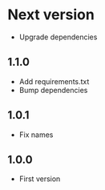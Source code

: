 # Next version
+ Upgrade dependencies

## 1.1.0
+ Add requirements.txt
+ Bump dependencies

## 1.0.1
+ Fix names

## 1.0.0
+ First version